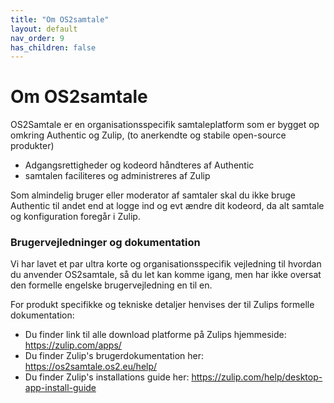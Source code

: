 ```yaml
---
title: "Om OS2samtale"
layout: default
nav_order: 9
has_children: false
---
```


# **Om OS2samtale**

OS2Samtale er en organisationsspecifik samtaleplatform som er bygget op omkring  Authentic og Zulip, (to anerkendte og stabile open-source produkter)

- Adgangsrettigheder og kodeord håndteres af Authentic
- samtalen faciliteres og administreres af Zulip

Som almindelig bruger eller moderator af samtaler skal du ikke bruge Authentic til andet end at logge ind og evt ændre dit kodeord, da alt samtale og konfiguration foregår i Zulip.


### Brugervejledninger og dokumentation
Vi har lavet et par ultra korte og organisationsspecifik vejledning til hvordan du anvender OS2samtale, så du let kan komme igang, men har ikke oversat den formelle engelske brugervejledning en til en. 

For produkt specifikke og tekniske detaljer henvises der til Zulips formelle dokumentation:


- Du finder link til alle download platforme på Zulips hjemmeside: https://zulip.com/apps/
- Du finder Zulip's brugerdokumentation her: https://os2samtale.os2.eu/help/
- Du finder Zulip's installations guide her: https://zulip.com/help/desktop-app-install-guide
  

